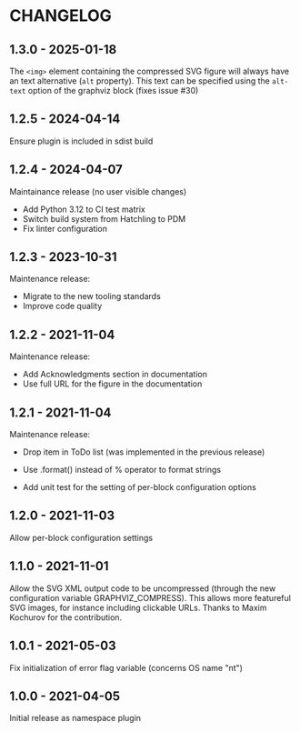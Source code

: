 CHANGELOG
=========

1.3.0 - 2025-01-18
------------------

The `<img>` element containing the compressed SVG figure will always have an text alternative (`alt` property). This text can be specified using the `alt-text` option of the graphviz block 
(fixes issue #30)

1.2.5 - 2024-04-14
------------------

Ensure plugin is included in sdist build

1.2.4 - 2024-04-07
------------------

Maintainance release (no user visible changes)

* Add Python 3.12 to CI test matrix
* Switch build system from Hatchling to PDM
* Fix linter configuration

1.2.3 - 2023-10-31
------------------

Maintenance release:

- Migrate to the new tooling standards
- Improve code quality

1.2.2 - 2021-11-04
------------------

Maintenance release:
- Add Acknowledgments section in documentation
- Use full URL for the figure in the documentation

1.2.1 - 2021-11-04
------------------

Maintenance release:

- Drop item in ToDo list (was implemented in the previous release)

- Use .format() instead of % operator to format strings

- Add unit test for the setting of per-block configuration options

1.2.0 - 2021-11-03
------------------

Allow per-block configuration settings

1.1.0 - 2021-11-01
------------------

Allow the SVG XML output code to be uncompressed (through the new
configuration variable GRAPHVIZ_COMPRESS). This allows more featureful
SVG images, for instance including clickable URLs. Thanks to Maxim
Kochurov for the contribution.

1.0.1 - 2021-05-03
------------------

Fix initialization of error flag variable (concerns OS name "nt")

1.0.0 - 2021-04-05
------------------

Initial release as namespace plugin
